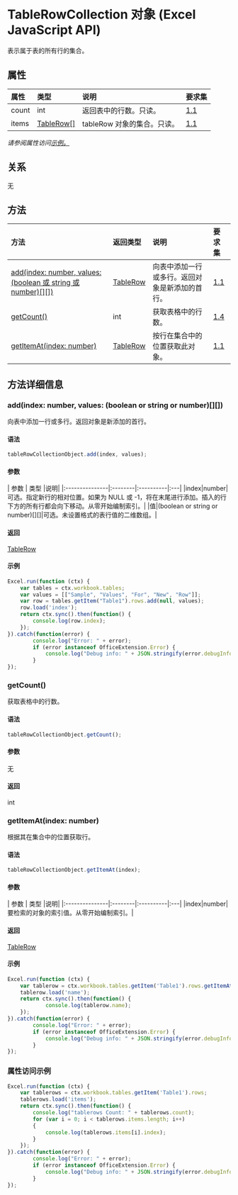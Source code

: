 # <a name="tablerowcollection-object-javascript-api-for-excel"></a>TableRowCollection 对象 (Excel JavaScript API)

表示属于表的所有行的集合。

## <a name="properties"></a>属性

| 属性       | 类型    |说明| 要求集|
|:---------------|:--------|:----------|:----|
|count|int|返回表中的行数。只读。|[1.1](../requirement-sets/excel-api-requirement-sets.md)|
|items|[TableRow[]](tablerow.md)|tableRow 对象的集合。只读。|[1.1](../requirement-sets/excel-api-requirement-sets.md)|

_请参阅属性访问[示例。](#property-access-examples)_

## <a name="relationships"></a>关系
无


## <a name="methods"></a>方法

| 方法           | 返回类型    |说明| 要求集|
|:---------------|:--------|:----------|:----|
|[add(index: number, values: (boolean 或 string 或 number)[][])](#addindex-number-values-boolean-or-string-or-number)|[TableRow](tablerow.md)|向表中添加一行或多行。返回对象是新添加的首行。|[1.1](../requirement-sets/excel-api-requirement-sets.md)|
|[getCount()](#getcount)|int|获取表格中的行数。|[1.4](../requirement-sets/excel-api-requirement-sets.md)|
|[getItemAt(index: number)](#getitematindex-number)|[TableRow](tablerow.md)|按行在集合中的位置获取此对象。|[1.1](../requirement-sets/excel-api-requirement-sets.md)|

## <a name="method-details"></a>方法详细信息


### <a name="addindex-number-values-boolean-or-string-or-number"></a>add(index: number, values: (boolean or string or number)[][])
向表中添加一行或多行。返回对象是新添加的首行。

#### <a name="syntax"></a>语法
```js
tableRowCollectionObject.add(index, values);
```

#### <a name="parameters"></a>参数
| 参数       | 类型    |说明|
|:---------------|:--------|:----------|:---|
|index|number|可选。指定新行的相对位置。如果为 NULL 或 -1，将在末尾进行添加。插入的行下方的所有行都会向下移动。从零开始编制索引。|
|值|(boolean or string or number)[][]|可选。未设置格式的表行值的二维数组。|

#### <a name="returns"></a>返回
[TableRow](tablerow.md)

#### <a name="examples"></a>示例

```js
Excel.run(function (ctx) { 
    var tables = ctx.workbook.tables;
    var values = [["Sample", "Values", "For", "New", "Row"]];
    var row = tables.getItem("Table1").rows.add(null, values);
    row.load('index');
    return ctx.sync().then(function() {
        console.log(row.index);
    });
}).catch(function(error) {
        console.log("Error: " + error);
        if (error instanceof OfficeExtension.Error) {
            console.log("Debug info: " + JSON.stringify(error.debugInfo));
        }
});
```

### <a name="getcount"></a>getCount()
获取表格中的行数。

#### <a name="syntax"></a>语法
```js
tableRowCollectionObject.getCount();
```

#### <a name="parameters"></a>参数
无

#### <a name="returns"></a>返回
int

### <a name="getitematindex-number"></a>getItemAt(index: number)
根据其在集合中的位置获取行。

#### <a name="syntax"></a>语法
```js
tableRowCollectionObject.getItemAt(index);
```

#### <a name="parameters"></a>参数
| 参数       | 类型    |说明|
|:---------------|:--------|:----------|:---|
|index|number|要检索的对象的索引值。从零开始编制索引。|

#### <a name="returns"></a>返回
[TableRow](tablerow.md)

#### <a name="examples"></a>示例

```js
Excel.run(function (ctx) { 
    var tablerow = ctx.workbook.tables.getItem('Table1').rows.getItemAt(0);
    tablerow.load('name');
    return ctx.sync().then(function() {
            console.log(tablerow.name);
    });
}).catch(function(error) {
        console.log("Error: " + error);
        if (error instanceof OfficeExtension.Error) {
            console.log("Debug info: " + JSON.stringify(error.debugInfo));
        }
});
```
### <a name="property-access-examples"></a>属性访问示例

```js
Excel.run(function (ctx) { 
    var tablerows = ctx.workbook.tables.getItem('Table1').rows;
    tablerows.load('items');
    return ctx.sync().then(function() {
        console.log("tablerows Count: " + tablerows.count);
        for (var i = 0; i < tablerows.items.length; i++)
        {
            console.log(tablerows.items[i].index);
        }
    });
}).catch(function(error) {
        console.log("Error: " + error);
        if (error instanceof OfficeExtension.Error) {
            console.log("Debug info: " + JSON.stringify(error.debugInfo));
        }
});
```